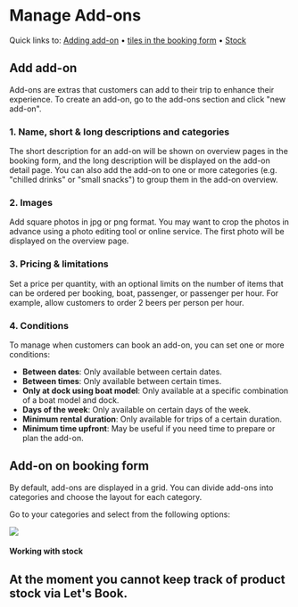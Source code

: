 # Manage Add-ons

Quick links to: [Adding add-on](#add-add-on) • [tiles in the booking form](#add-on-on-booking-form) • [Stock](#working-with-stock)

## Add add-on

Add-ons are extras that customers can add to their trip to enhance their experience. To create an add-on, go to the add-ons section and click "new add-on".

### 1. Name, short & long descriptions and categories

The short description for an add-on will be shown on overview pages in the booking form, and the long description will be displayed on the add-on detail page. You can also add the add-on to one or more categories (e.g. "chilled drinks" or "small snacks") to group them in the add-on overview.

### 2. Images

Add square photos in jpg or png format. You may want to crop the photos in advance using a photo editing tool or online service. The first photo will be displayed on the overview page.

### 3. Pricing & limitations

Set a price per quantity, with an optional limits on the number of items that can be ordered per booking, boat, passenger, or passenger per hour. For example, allow customers to order 2 beers per person per hour.

### 4. Conditions

To manage when customers can book an add-on, you can set one or more conditions:

- **Between dates**: Only available between certain dates.
- **Between times**: Only available between certain times.
- **Only at dock using boat model**: Only available at a specific combination of a boat model and dock.
- **Days of the week**: Only available on certain days of the week.
- **Minimum rental duration**: Only available for trips of a certain duration.
- **Minimum time upfront**: May be useful if you need time to prepare or plan the add-on.

## Add-on on booking form

By default, add-ons are displayed in a grid. You can divide add-ons into categories and choose the layout for each category.

Go to your categories and select from the following options:

![](https://d33v4339jhl8k0.cloudfront.net/docs/assets/5ec3f479042863474d1b00dc/images/63a0bb76f9c92f5c53dd6786/file-2DlbQefLRU.png)

#### Working with stock

## At the moment you cannot keep track of product stock via Let's Book.
